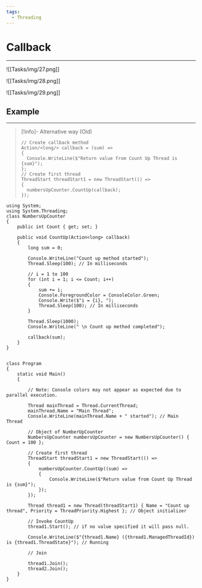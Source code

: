 ```yaml
---
tags:
  - Threading
---
```


# Callback
---

![[Tasks/img/27.png]]

![[Tasks/img/28.png]]

![[Tasks/img/29.png]]
## Example
---

>[!info]- Alternative way (Old)
> ```CSharp
> // Create callback method
> Action/<long/> callback = (sum) =>
> {
> 	Console.WriteLine($"Return value from Count Up Thread is {sum}");
> };
> // Create first thread
> ThreadStart threadStart1 = new ThreadStart(() =>
> {
> 	numbersUpCounter.CountUp(callback);
> });
> ```


```CSharp
using System;
using System.Threading;
class NumbersUpCounter
{
	public int Count { get; set; }
	
	public void CountUp(Action<long> callback)
	{
		long sum = 0;
		
		Console.WriteLine("Count up method started");
		Thread.Sleep(100); // In milliseconds
		
		// i = 1 to 100
		for (int i = 1; i <= Count; i++)
		{
			sum += i;
			Console.ForegroundColor = ConsoleColor.Green;
			Console.Write($"i = {i}, ");
			Thread.Sleep(100); // In milliseconds
		}
		
		Thread.Sleep(1000);
		Console.WriteLine(" \n Count up method completed");
		
		callback(sum);
	}
}


class Program
{
	static void Main()
	{
	
		// Note: Console colors may not appear as expected due to parallel execution.
		
		Thread mainThread = Thread.CurrentThread;
		mainThread.Name = "Main Thread";
		Console.WriteLine(mainThread.Name + " started"); // Main Thread
		
		// Object of NumberUpCounter
		NumbersUpCounter numbersUpCounter = new NumbersUpCounter() { Count = 100 };
		
		// Create first thread
		ThreadStart threadStart1 = new ThreadStart(() =>
		{
			numbersUpCounter.CountUp((sum) =>
			{
				Console.WriteLine($"Return value from Count Up Thread is {sum}");
			});
		});
		
		Thread thread1 = new Thread(threadStart1) { Name = "Count up thread", Priority = ThreadPriority.Highest }; // Object initializer
		
		// Invoke CountUp
		thread1.Start(); // if no value specified it will pass null.
		
		Console.WriteLine($"{thread1.Name} ({thread1.ManagedThreadId}) is {thread1.ThreadState}"); // Running
	
		// Join
		
		thread1.Join();
		thread2.Join();
	}
}
```








